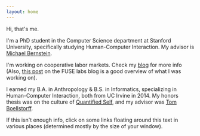 ```yaml
---
layout: home
---
```

Hi, that's me.

I'm a PhD student in the Computer Science department at Stanford University,
specifically studying Human-Computer Interaction.
My advisor is [Michael Bernstein][msb].

I'm working on cooperative labor markets.
Check my [blog][blog] for more info
(Also, [this post][fuseblogpost] on the FUSE labs blog is a good overview of what I was working on).

I earned my B.A. in Anthropology & B.S. in Informatics,
specializing in Human-Computer Interaction,
both from UC Irvine in 2014.
My honors thesis was on the culture of [Quantified Self][qsthesis],
and my advisor was [Tom Boellstorff][boellstorff].

If this isn't enough info, click on some links floating around this text in various places
(determined mostly by the size of your window).

[qsthesis]: /media/papers/quantified_self.pdf
[blog]: /blog/
[boellstorff]: http://faculty.sites.uci.edu/boellstorff/
[wishlist]: //amzn.com/w/26BOYXJ3IHQKJ
[jure]: http://cs.stanford.edu/people/jure/
[infolab]: http://infolab.stanford.edu/
[DJ]: http://web.stanford.edu/~jurafsky/
[stanfordnlp]: http://nlp.stanford.edu/
[fuselabs]: http://fuse.microsoft.com/
[msb]: http://hci.stanford.edu/msb/
[fuseblogpost]: http://blog.fuselabs.org/post/125185306896/worker-centric-labor-markets
[PC]: http://platformcoop.net/
[contact]: /contact
[PCTalkPDF]: /media/presentations/PlatformCooperativism.pdf
[PCTalkLaTeX]: /media/presentations/PlatformCooperativism.tex
[PCTalk]: http://livestream.com/internetsociety/platformcoop/videos/104467678
